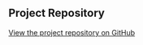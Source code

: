 ## Project Repository
[View the project repository on GitHub](https://github.com/KHAYO-zen/CVProject)



